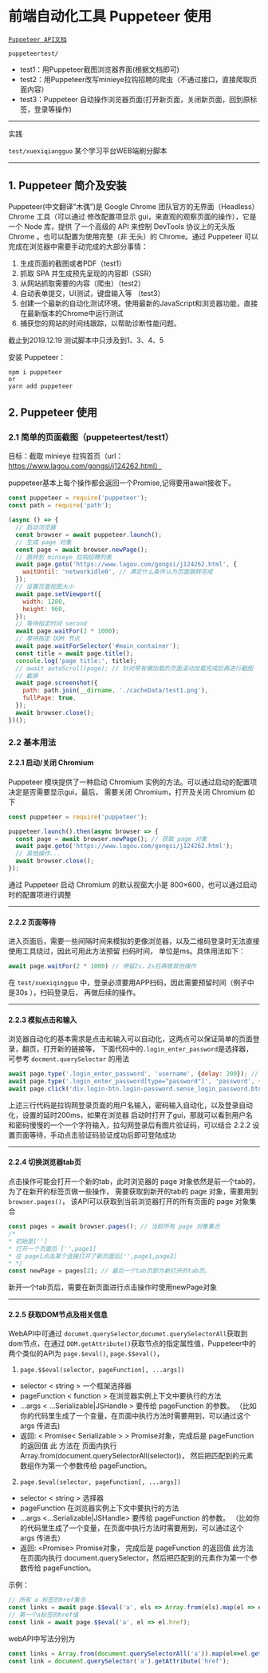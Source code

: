 # 前端自动化工具 Puppeteer 使用

[`Puppeteer API文档`](https://zhaoqize.github.io/puppeteer-api-zh_CN/#?product=Puppeteer&version=v2.0.0&show=outline)

`puppeteertest/`
* test1：用Puppeteer截图浏览器界面(根据文档即可)
* test2：用Puppeteer改写minieye拉钩招聘的爬虫（不通过接口，直接爬取页面内容）
* test3：Puppeteer 自动操作浏览器页面(打开新页面，关闭新页面，回到原标签，登录等操作)
---

实践  

`test/xuexiqiangguo` 某个学习平台WEB端刷分脚本

---

## 1. Puppeteer 简介及安装
Puppeteer(中文翻译”木偶”)是 Google Chrome 团队官方的无界面（Headless）Chrome 工具（可以通过
修改配置项显示 gui，来直观的观察页面的操作），它是一个 Node 库，提供 了一个高级的 API 来控制
DevTools 协议上的无头版 Chrome 。也可以配置为使用完整（非 无头）的 Chrome。通过 Puppeteer
可以完成在浏览器中需要手动完成的大部分事情：
1. 生成页面的截图或者PDF（test1）
2. 抓取 SPA 并生成预先呈现的内容即（SSR）
3. 从网站抓取需要的内容（爬虫）（test2）
4. 自动表单提交，UI测试，键盘输入等 （test3）
5. 创建一个最新的自动化测试环境。使用最新的JavaScript和浏览器功能，直接在最新版本的Chrome中运行测试
6. 捕获您的网站的时间线跟踪，以帮助诊断性能问题。 

截止到2019.12.19 测试脚本中只涉及到1、3、4、5

安装 Puppeteer：
 
```
npm i puppeteer
or
yarn add puppeteer
```

## 2. Puppeteer  使用
### 2.1 简单的页面截图（puppeteertest/test1）
目标：截取 minieye 拉钩首页（url：https://www.lagou.com/gongsi/j124262.html）
 
puppeteer基本上每个操作都会返回一个Promise,记得要用await接收下。

```javascript
const puppeteer = require('puppeteer');
const path = require('path');

(async () => {
  // 启动浏览器
  const browser = await puppeteer.launch();
  // 生成 page 对象
  const page = await browser.newPage();
  // 跳转到 minieye 拉钩招聘列表
  await page.goto('https://www.lagou.com/gongsi/j124262.html', {
    waitUntil: 'networkidle0', // 满足什么条件认为页面跳转完成
  });
  // 设置页面视图大小
  await page.setViewport({
    width: 1280,
    height: 960,
  });
  // 等待指定时间 second
  await page.waitFor(2 * 1000);
  // 等待指定 DOM 节点
  await page.waitForSelector('#main_container');
  const title = await page.title();
  console.log('page title:', title);
  // await autoScroll(page); // 针对带有懒加载的页面滚动加载完成后再进行截图
  // 截屏
  await page.screenshot({
    path: path.join(__dirname, './cacheData/test1.png'),
    fullPage: true,
  });
  await browser.close();
})();
```

### 2.2 基本用法
#### 2.2.1 启动/关闭 Chromium
Puppeteer 模块提供了一种启动 Chromium 实例的方法。可以通过启动的配置项决定是否需要显示gui，最后，
需要关闭 Chromium，打开及关闭 Chromium 如下 

```javascript
const puppeteer = require('puppeteer');

puppeteer.launch().then(async browser => {
  const page = await browser.newPage(); // 获取 page 对象
  await page.goto('https://www.lagou.com/gongsi/j124262.html');
  // 其他操作...
  await browser.close();
});
```
通过 Puppeteer 启动 Chromium 的默认视窗大小是 800×600，也可以通过启动时的配置项进行调整

---

#### 2.2.2 页面等待
进入页面后，需要一些间隔时间来模拟的更像浏览器，以及二维码登录时无法直接使用工具绕过，因此可用此方法预留
扫码时间， 单位是ms。具体用法如下：

```javascript
await page.waitFor(2 * 1000) // 停留2s，2s后再做其他操作
```
在 `test/xuexiqingguo` 中，登录必须要用APP扫码，因此需要预留时间（例子中是30s ），扫码登录后，
再做后续的操作。

---

#### 2.2.3 模拟点击和输入
浏览器自动化的基本需求是点击和输入可以自动化，这两点可以保证简单的页面登录，翻页，打开新的链接等，
下面代码中的`.login_enter_password`是选择器， 可参考 `docment.querySelector` 的用法

```javascript
await page.type('.login_enter_password', 'username', {delay: 200}); // 设置延时使输入更像人工操作
await page.type('.login_enter_password[type="password"]', 'password', {delay: 200});
await page.click('div.login-btn.login-password.sense_login_password.btn-green');
```
上述三行代码是拉钩网登录页面的用户名输入，密码输入自动化，以及登录自动化，设置的延时200ms，如果在浏览器
启动时打开了gui，那就可以看到用户名和密码慢慢的一个一个字符输入，拉勾网登录后有图片验证码，可以结合
2.2.2 设置页面等待，手动点击验证码验证成功后即可登陆成功

---

#### 2.2.4 切换浏览器tab页
点击操作可能会打开一个新的tab，此时浏览器的 page 对象依然是前一个tab的，
为了在新开的标签页做一些操作， 需要获取到新开的tab的 page 对象，需要用到 `browser.pages()`，
该API可以获取到当前浏览器打开的所有页面的 page 对象集合 

```javascript
const pages = await browser.pages(); // 当前所有 page 对象集合
/*
* 初始是['']
* 打开一个页面后 ['',page1]
* 在 page1点击某个连接打开了新页面后['',page1,page2]
* */
const newPage = pages[2]; // 最后一个tab页即为新打开的tab页。
```
新开一个tab页后，需要在新页面进行点击操作时使用newPage对象

---

#### 2.2.5 获取DOM节点及相关信息
WebAPI中可通过 `documet.querySelector`,`documet.querySelectorAll`获取到dom节点，在通过
`DOM.getAttribute()`获取节点的指定属性值，Puppeteer中的两个类似的API为 `page.$eval()`,
`page.$$eval()`，

1. `page.$$eval(selector, pageFunction[, ...args])`
 *  selector < string > 一个框架选择器
 *  pageFunction < function > 在浏览器实例上下文中要执行的方法
 *  ...args < ...Serializable|JSHandle > 要传给 pageFunction 的参数。
    （比如你的代码里生成了一个变量，在页面中执行方法时需要用到，可以通过这个 args 传进去)
 *  返回: < Promise< Serializable > > Promise对象，完成后是 pageFunction 的返回值 此 方法在
    页面内执行 Array.from(document.querySelectorAll(selector))，
    然后把匹配到的元素数组作为第一个参数传给 pageFunction。
2. `page.$eval(selector, pageFunction[, ...args])` 
  *   selector < string > 选择器 
  * pageFunction <function> 在浏览器实例上下文中要执行的方法
  * ...args <...Serializable|JSHandle> 要传给 pageFunction 的参数。
    （比如你的代码里生成了一个变量，在页面中执行方法时需要用到，可以通过这个 args 传进去） 
  * 返回: <Promise<Serializable>> Promise对象， 完成后是 pageFunction 的返回值
  此方法在页面内执行 document.querySelector，然后把匹配到的元素作为第一个参数传给
  pageFunction。
  
示例：

```javascript
// 所有 a 标签的href集合
const links = await page.$$eval('a', els => Array.from(els).map(el => el.href));
// 第一个a标签的href值
const link = await page.$$eval('a', el => el.href);

```
webAPI中写法分别为
```javascript
const links = Array.from(document.querySelectorAll('a')).map(el=>el.getAttribute('href'));
const link = document.querySelector('a').getAttribute('href');
```
